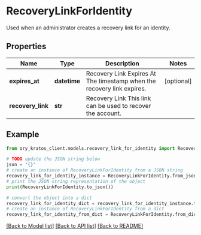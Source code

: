 # RecoveryLinkForIdentity

Used when an administrator creates a recovery link for an identity.

## Properties

Name | Type | Description | Notes
------------ | ------------- | ------------- | -------------
**expires_at** | **datetime** | Recovery Link Expires At  The timestamp when the recovery link expires. | [optional] 
**recovery_link** | **str** | Recovery Link  This link can be used to recover the account. | 

## Example

```python
from ory_kratos_client.models.recovery_link_for_identity import RecoveryLinkForIdentity

# TODO update the JSON string below
json = "{}"
# create an instance of RecoveryLinkForIdentity from a JSON string
recovery_link_for_identity_instance = RecoveryLinkForIdentity.from_json(json)
# print the JSON string representation of the object
print(RecoveryLinkForIdentity.to_json())

# convert the object into a dict
recovery_link_for_identity_dict = recovery_link_for_identity_instance.to_dict()
# create an instance of RecoveryLinkForIdentity from a dict
recovery_link_for_identity_from_dict = RecoveryLinkForIdentity.from_dict(recovery_link_for_identity_dict)
```
[[Back to Model list]](../README.md#documentation-for-models) [[Back to API list]](../README.md#documentation-for-api-endpoints) [[Back to README]](../README.md)



